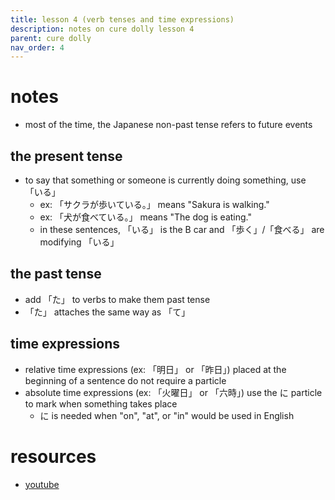 ```yaml
---
title: lesson 4 (verb tenses and time expressions)
description: notes on cure dolly lesson 4
parent: cure dolly
nav_order: 4
---
```

# notes
- most of the time, the Japanese non-past tense refers to future events
## the present tense
- to say that something or someone is currently doing something, use 「いる」
	- ex: 「サクラが歩いている。」 means "Sakura is walking."
	- ex: 「犬が食べている。」 means "The dog is eating."
	- in these sentences, 「いる」 is the B car and 「歩く」/「食べる」 are modifying 「いる」
## the past tense
- add 「た」 to verbs to make them past tense
- 「た」 attaches the same way as 「て」
## time expressions
- relative time expressions (ex: 「明日」 or 「昨日」) placed at the beginning of a sentence do not require a particle
- absolute time expressions (ex: 「火曜日」 or 「六時」) use the に particle to mark when something takes place
	- に is needed when "on", "at", or "in" would be used in English
# resources
- [youtube](https://www.youtube.com/watch?v=lU5rmrAORDY)